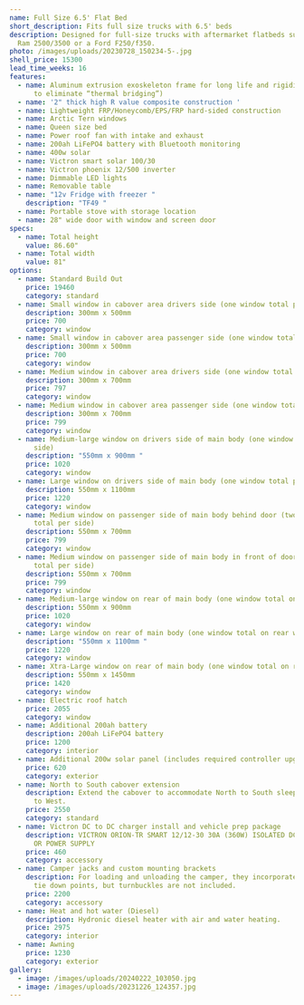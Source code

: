 ```yaml
---
name: Full Size 6.5' Flat Bed
short_description: Fits full size trucks with 6.5' beds
description: Designed for full-size trucks with aftermarket flatbeds such as a
  Ram 2500/3500 or a Ford F250/f350.
photo: /images/uploads/20230728_150234-5-.jpg
shell_price: 15300
lead_time_weeks: 16
features:
  - name: Aluminum extrusion exoskeleton frame for long life and rigidity. (2 pieces
      to eliminate “thermal bridging”)
  - name: '2" thick high R value composite construction '
  - name: Lightweight FRP/Honeycomb/EPS/FRP hard-sided construction
  - name: Arctic Tern windows
  - name: Queen size bed
  - name: Power roof fan with intake and exhaust
  - name: 200ah LiFePO4 battery with Bluetooth monitoring
  - name: 400w solar
  - name: Victron smart solar 100/30
  - name: Victron phoenix 12/500 inverter
  - name: Dimmable LED lights
  - name: Removable table
  - name: "12v Fridge with freezer "
    description: "TF49 "
  - name: Portable stove with storage location
  - name: 28" wide door with window and screen door
specs:
  - name: Total height
    value: 86.60"
  - name: Total width
    value: 81"
options:
  - name: Standard Build Out
    price: 19460
    category: standard
  - name: Small window in cabover area drivers side (one window total per side)
    description: 300mm x 500mm
    price: 700
    category: window
  - name: Small window in cabover area passenger side (one window total per side)
    description: 300mm x 500mm
    price: 700
    category: window
  - name: Medium window in cabover area drivers side (one window total per side)
    description: 300mm x 700mm
    price: 797
    category: window
  - name: Medium window in cabover area passenger side (one window total per side)
    description: 300mm x 700mm
    price: 799
    category: window
  - name: Medium-large window on drivers side of main body (one window total per
      side)
    description: "550mm x 900mm "
    price: 1020
    category: window
  - name: Large window on drivers side of main body (one window total per side)
    description: 550mm x 1100mm
    price: 1220
    category: window
  - name: Medium window on passenger side of main body behind door (two windows
      total per side)
    description: 550mm x 700mm
    price: 799
    category: window
  - name: Medium window on passenger side of main body in front of door (two windows
      total per side)
    description: 550mm x 700mm
    price: 799
    category: window
  - name: Medium-large window on rear of main body (one window total on rear wall)
    description: 550mm x 900mm
    price: 1020
    category: window
  - name: Large window on rear of main body (one window total on rear wall)
    description: "550mm x 1100mm "
    price: 1220
    category: window
  - name: Xtra-Large window on rear of main body (one window total on rear wall)
    description: 550mm x 1450mm
    price: 1420
    category: window
  - name: Electric roof hatch
    price: 2055
    category: window
  - name: Additional 200ah battery
    description: 200ah LiFePO4 battery
    price: 1200
    category: interior
  - name: Additional 200w solar panel (includes required controller upgrade)
    price: 620
    category: exterior
  - name: North to South cabover extension
    description: Extend the cabover to accommodate North to South sleeping over East
      to West.
    price: 2550
    category: standard
  - name: Victron DC to DC charger install and vehicle prep package
    description: VICTRON ORION-TR SMART 12/12-30 30A (360W) ISOLATED DC-DC CHARGER
      OR POWER SUPPLY
    price: 460
    category: accessory
  - name: Camper jacks and custom mounting brackets
    description: For loading and unloading the camper, they incorporate turnbuckle
      tie down points, but turnbuckles are not included.
    price: 2200
    category: accessory
  - name: Heat and hot water (Diesel)
    description: Hydronic diesel heater with air and water heating.
    price: 2975
    category: interior
  - name: Awning
    price: 1230
    category: exterior
gallery:
  - image: /images/uploads/20240222_103050.jpg
  - image: /images/uploads/20231226_124357.jpg
---
```

